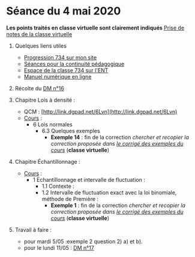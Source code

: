 # Séance du 4 mai 2020

__Les points traités en classe virtuelle sont clairement indiqués__
[Prise de notes de la classe virtuelle](notes/2020-05-04-Note-11-31.pdf)

1. Quelques liens utiles 
   * [Progression 734 sur mon site](http://www.frederic-junier.org/TS2020/Progression/TS_2020.html)
   * [Séances pour la continuité pédagogique](https://frederic-junier.github.io/TS-2019-2020/)
   * [Espace de la classe 734 sur l'ENT](https://le-parc.ent.auvergnerhonealpes.fr/classes/classe-734/mathematiques/)
   * [Manuel numérique en ligne](https://mep-outils.sesamath.net/manuel_numerique/index.php?ouvrage=mstsobl_2016&page_gauche=371)

2. Récolte du [DM n°16](http://frederic-junier.org/TS2020/Cours/TS-DM16-2020-Web.pdf)

3. Chapitre Lois à densité :
   * QCM : [http://link.dgpad.net/6Lvn](http://link.dgpad.net/6Lvn)
   * [Cours](http://frederic-junier.org/TS2020/Cours/TSCoursLoiDensite2019V1-prof-Web.pdf) :
     * 6 Lois normales
        * 6.3 Quelques exemples
           * __Exemple 14__ : fin de la correction _chercher  et recopier  la correction proposée dans [le corrigé des exemples du cours](../LoisDensite/CorrigeExemplesCoursEchantillonnage2019.pdf)_   (__classe virtuelle__)
4. Chapitre Échantillonnage :
   * [Cours](http://frederic-junier.org/TS2020/Cours/TSEchantillonnageCours2019V1-Web.pdf) :
     * 1 Echantillonnage et intervalle de fluctuation :
       * 1.1 Contexte :
       * 1.2 Intervalle de fluctuation exact avec la loi binomiale, méthode de Première :
         * __Exemple 1__ : fin de la correction _chercher  et recopier  la correction proposée dans [le corrigé des exemples du cours](../Echantillonnage/CorrigeExemplesCoursEchantillonnage2019.pdf)_   (__classe virtuelle__)

5. Travail à faire :
   * pour mardi 5/05 :exemple 2 question 2) a) et b).
   * pour le lundi 11/05 : [DM n°17](http://frederic-junier.org/TS2020/Cours/TS-DM17-2020-Web.pdf)